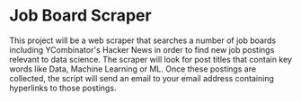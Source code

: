 # Job Board Scraper

This project will be a web scraper that searches a number of job boards including YCombinator's Hacker News in order to find new job postings relevant to data science. The scraper will look for post titles that contain key words like Data, Machine Learning or ML. Once these postings are collected, the script will send an email to your email address containing hyperlinks to those postings.
